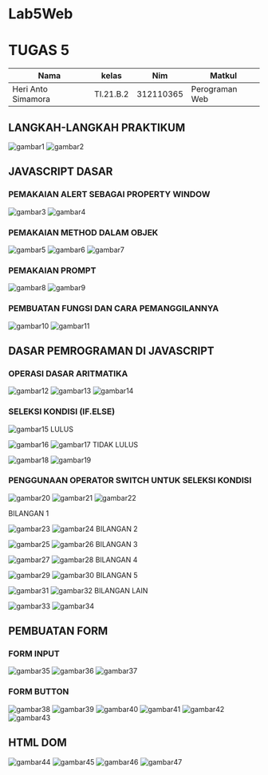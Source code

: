 # Lab5Web

# TUGAS 5

| Nama | kelas | Nim | Matkul |
| -- | --- | ---- | ----------- |
| Heri Anto Simamora | TI.21.B.2| 312110365 | Perograman Web |

## LANGKAH-LANGKAH PRAKTIKUM

![gambar1](gm/a.png.png)
![gambar2](gm/a1.png.png)

## JAVASCRIPT DASAR 

### PEMAKAIAN ALERT SEBAGAI PROPERTY WINDOW

![gambar3](gm/b.png.png)
![gambar4](gm/b1.png.png)

### PEMAKAIAN METHOD DALAM OBJEK

![gambar5](gm/c.png.png)
![gambar6](gm/c1.png.png)
![gambar7](gm/c2.png.png)

### PEMAKAIAN PROMPT

![gambar8](gm/d.png.png)
![gambar9](gm/d1.png.png)

### PEMBUATAN FUNGSI DAN CARA PEMANGGILANNYA

![gambar10](gm/e.png.png)
![gambar11](gm/e1.png.png)

## DASAR PEMROGRAMAN DI JAVASCRIPT
### OPERASI DASAR ARITMATIKA

![gambar12](gm/f.png.png)
![gambar13](gm/f1.png.png)
![gambar14](gm/f2.png.png)

### SELEKSI KONDISI (IF.ELSE)

![gambar15](gm/g.png.png)
LULUS <p>
![gambar16](gm/g1.png.png)
![gambar17](gm/g2.png.png)
TIDAK LULUS <p>
![gambar18](gm/g3.png.png)
![gambar19](gm/g4.png.png)

### PENGGUNAAN OPERATOR SWITCH UNTUK SELEKSI KONDISI

![gambar20](gm/h.png.png)
![gambar21](gm/h1.png.png)
![gambar22](gm/h2.png.png)

BILANGAN 1 <p>
![gambar23](gm/h3.png.png)
![gambar24](gm/h4.png.png)
BILANGAN 2 <p>
![gambar25](gm/h5.png.png)
![gambar26](gm/h6.png.png)
BILANGAN 3 <p>
![gambar27](gm/h7.png.png)
![gambar28](gm/h8.png.png)
BILANGAN 4 <p>
![gambar29](gm/h9.png.png)
![gambar30](gm/h10.png.png)
BILANGAN 5 <p>
![gambar31](gm/h11.png.png)
![gambar32](gm/h12.png.png)
BILANGAN LAIN<p>
![gambar33](gm/h13.png.png)
![gambar34](gm/h14.png.png)

## PEMBUATAN FORM

### FORM INPUT 

![gambar35](gm/i.png.png)
![gambar36](gm/i1.png.png)
![gambar37](gm/i2.png.png)

### FORM BUTTON

![gambar38](gm/j.png.png)
![gambar39](gm/j1.png.png)
![gambar40](gm/j2.png.png)
![gambar41](gm/j3.png.png)
![gambar42](gm/j4.png.png)
![gambar43](gm/j5.png.png)

## HTML DOM

![gambar44](gm/k.png.png)
![gambar45](gm/k1.png.png)
![gambar46](gm/k2.png.png)
![gambar47](gm/k3.png.png)




